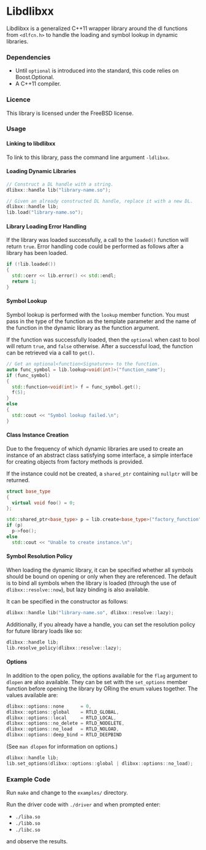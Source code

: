# Libdlibxx

Libdlibxx is a generalized C++11 wrapper library around the dl
functions from `<dlfcn.h>` to handle the loading and symbol lookup in
dynamic libraries.

### Dependencies

- Until `optional` is introduced into the standard, this code relies on
  Boost.Optional.
- A C++11 compiler.

### Licence

This library is licensed under the FreeBSD license.

### Usage

#### Linking to libdlibxx

To link to this library, pass the command line argument `-ldlibxx`.

#### Loading Dynamic Libraries

```cpp
// Construct a DL handle with a string.
dlibxx::handle lib("library-name.so");

// Given an already constructed DL handle, replace it with a new DL.
dlibxx::handle lib;
lib.load("library-name.so");
```

#### Library Loading Error Handling

If the library was loaded successfully, a call to the `loaded()`
function will return `true`. Error handling code could be performed as
follows after a library has been loaded.

```cpp
if (!lib.loaded())
{
  std::cerr << lib.error() << std::endl;
  return 1;
}
```

#### Symbol Lookup

Symbol lookup is performed with the `lookup` member function. You must
pass in the type of the function as the template parameter and the name
of the function in the dynamic library as the function argument.

If the function was successfully loaded, then the `optional` when
cast to bool will return `true`, and `false` otherwise. After a
successful load, the function can be retrieved via a call to `get()`.

```cpp
// Get an optional<function<Signature>> to the function.
auto func_symbol = lib.lookup<void(int)>("function_name");
if (func_symbol)
{
  std::function<void(int)> f = func_symbol.get();
  f(5);
}
else
{
  std::cout << "Symbol lookup failed.\n";
}
```

#### Class Instance Creation

Due to the frequency of which dynamic libraries are used to create an
instance of an abstract class satisfying some interface, a simple interface
for creating objects from factory methods is provided.

If the instance could not be created, a `shared_ptr` containing
`nullptr` will be returned.

```cpp
struct base_type
{
  virtual void foo() = 0;
};

std::shared_ptr<base_type> p = lib.create<base_type>("factory_function");
if (p)
  p->foo();
else
  std::cout << "Unable to create instance.\n";
```

#### Symbol Resolution Policy

When loading the dynamic library, it can be specified whether all symbols
should be bound on opening or only when they are referenced. The
default is to bind all symbols when the library is loaded (through the
use of `dlibxx::resolve::now`), but lazy binding is also available.

It can be specified in the constructor as follows:

```cpp
dlibxx::handle lib("library-name.so", dlibxx::resolve::lazy);

```

Additionally, if you already have a handle, you can set the resolution
policy for future library loads like so:

```cpp
dlibxx::handle lib;
lib.resolve_policy(dlibxx::resolve::lazy);
```

#### Options

In addition to the open policy, the options available for the `flag`
argument to `dlopen` are also available. They can be set with the
`set_options` member function before opening the library by ORing the
enum values together. The values available are:

```cpp
dlibxx::options::none      = 0,
dlibxx::options::global    = RTLD_GLOBAL,
dlibxx::options::local     = RTLD_LOCAL,
dlibxx::options::no_delete = RTLD_NODELETE,
dlibxx::options::no_load   = RTLD_NOLOAD,
dlibxx::options::deep_bind = RTLD_DEEPBIND
```

(See `man dlopen` for information on options.)

```cpp
dlibxx::handle lib;
lib.set_options(dlibxx::options::global | dlibxx::options::no_load);
```

### Example Code

Run `make` and change to the `examples/` directory.

Run the driver code with `./driver` and when prompted enter:

- `./liba.so`
- `./libb.so`
- `./libc.so`

and observe the results.

